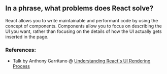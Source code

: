 ## In a phrase, what problems does React solve?

React allows you to write maintainable and performant code by using the concept of components. Components allow you to focus on describing the UI you want, rather than focusing on the details of how the UI actually gets inserted in the page.

### References:

- Talk by Anthony Garritano @ [Understanding React's UI Rendering Process](https://www.youtube.com/watch?v=i793Qm6kv3U)
